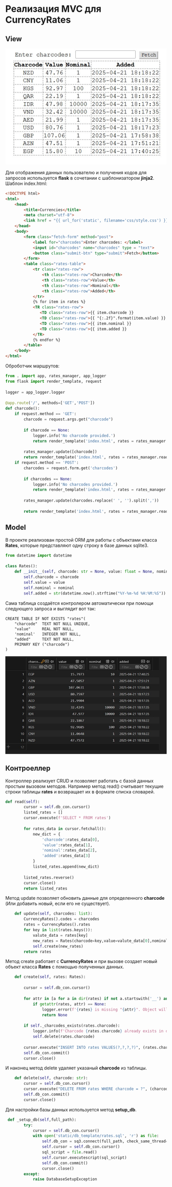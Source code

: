 # Реализация MVC для CurrencyRates
## View
<img src="https://raw.githubusercontent.com/ArtemijKarandashov/term4/refs/heads/main/prog/lab-5/sc/view.jpg"/>

Для отображения данных пользователю и получения кодов для запросов используется __flask__ в сочетании с шаблонизатором __jinja2__.  
Шаблон index.html:

```html
<!DOCTYPE html>
<html>
    <head>
        <title>Currencies</title>
        <meta charset="utf-8">
        <link href = "{{ url_for('static', filename='css/style.css') }}" rel = "stylesheet" />
    </head>
    <body>
        <form class="fetch-form" method="post">
            <label for="charcodes">Enter charcodes: </label>
            <input id="charcodes" name="charcodes" type = "text">
            <button class="submit-btn" type="submit">Fetch</button>
        </form>
        <table class="rates-table">
            <tr class="rates-row">
                <th class="rates-row">Charcode</th>
                <th class="rates-row">Value</th>
                <th class="rates-row">Nominal</th>
                <th class="rates-row">Added</th>
            </tr>
            {% for item in rates %}
            <TR class="rates-row">
               <TD class="rates-row">{{ item.charcode }}                </TD>
               <TD class="rates-row">{{ "{:.2f}".format(item.value) }}  </TD>
               <TD class="rates-row">{{ item.nominal }}                 </TD>
               <TD class="rates-row">{{ item.added }}                   </TD>
            </TR>
            {% endfor %}
        </table>            
    </body>
</html>
```

Оброботчик маршрутов:  
```python
from . import app, rates_manager, app_logger
from flask import render_template, request

logger = app_logger.logger

@app.route('/', methods=['GET','POST'])
def charcode():
    if request.method == 'GET':
        charcode = request.args.get("charcode")

        if charcode == None:
            logger.info('No charcode provided.')
            return render_template('index.html', rates = rates_manager.read())

        rates_manager.update([charcode])
        return render_template('index.html', rates = rates_manager.read())
    if request.method == 'POST':
        charcodes = request.form.get('charcodes')

        if charcodes == None:
            logger.info('No charcodes provided.')
            return render_template('index.html', rates = rates_manager.read())
        
        rates_manager.update(charcodes.replace(' ', '').split(','))

        return render_template('index.html', rates = rates_manager.read())
```

## Model

В проекте реализован простой ORM для работы с объектами класса __Rates__, которые представляют одну строку в базе данных sqlite3.

```python
from datetime import datetime

class Rates():
    def __init__(self, charcode: str = None, value: float = None, nominal: int = None):
        self.charcode = charcode
        self.value = value
        self.nominal = nominal
        self.added = str(datetime.now().strftime("%Y-%m-%d %H:%M:%S"))
```

Сама таблица создаётся контролером автоматически при помощи следующего запроса и выглядит вот так:

```sqlite
CREATE TABLE IF NOT EXISTS "rates"(
    "charcode"  TEXT NOT NULL UNIQUE,
    "value"     REAL NOT NULL,
    'nominal'   INTEGER NOT NULL,
    "added"     TEXT NOT NULL,
    PRIMARY KEY ("charcode")
)
```

<img src="https://raw.githubusercontent.com/ArtemijKarandashov/term4/refs/heads/main/prog/lab-5/sc/db.jpg"/>

## Контроеллер
Контроллер реализует CRUD и позволяет работать с базой данных простым вызовом методов. Например метод read() считывает текущие строки таблицы __rates__ и возвращает их в формате списка словарей.

```python
def read(self):
        cursor = self.db_con.cursor()
        listed_rates = []
        cursor.execute(f'SELECT * FROM rates')
        
        for rates_data in cursor.fetchall(): 
            new_dict = {
                'charcode':rates_data[0],
                'value':rates_data[1],
                'nominal':rates_data[2],
                'added':rates_data[3]
            }
            listed_rates.append(new_dict)
            
        listed_rates.reverse()
        cursor.close()
        return listed_rates
```

Метод update позволяет обновить данные для определенного __charcode__ (Или добавить новый, если его не существует).

```python
    def update(self, charcodes: list):
        CurrencyRates().codes = charcodes
        rates = CurrencyRates().rates
        for key in list(rates.keys()):
            valute_data = rates[key]
            new_rates = Rates(charcode=key,value=valute_data[0],nominal=valute_data[1])
            self.create(new_rates)
        return rates
```

Метод create работает с __CurrencyRates__ и при вызове создает новый объект класса __Rates__ с помощью полученных данных.

```python
    def create(self, rates: Rates):

        cursor = self.db_con.cursor()

        for attr in [a for a in dir(rates) if not a.startswith('__') and not callable(getattr(rates, a))]:
            if getattr(rates, attr) == None:
                logger.error(f'{rates} is missing "{attr}". Object will not be added to database!')
                return None

        if self._charcodes_exists(rates.charcode):
            logger.info(f'Charcode {rates.charcode} already exists in db. It will be updated with a new one!')
            self.delete(rates.charcode)

        cursor.execute("INSERT INTO rates VALUES(?,?,?,?)", (rates.charcode, rates.value, rates.nominal, rates.added))
        self.db_con.commit()
        cursor.close()
```

И наконец метод delete удаляет указаный __charcode__ из таблицы.

```python
    def delete(self, charcode: str):
        cursor = self.db_con.cursor()
        cursor.execute("DELETE FROM rates WHERE charcode = ?", (charcode,))
        self.db_con.commit()
        cursor.close()
```

Для настройки базы данных используется метод __setup_db__.

```python
 def _setup_db(self,full_path):
        try:
            cursor = self.db_con.cursor()
            with open('static/db_template/rates.sql', 'r') as file:
                self.db_con = sq3.connect(full_path, check_same_thread=False)
                self.cursor = self.db_con.cursor()
                sql_script = file.read()
                self.cursor.executescript(sql_script)
                self.db_con.commit()
                cursor.close()
        except:
            raise DatabaseSetupException
```
